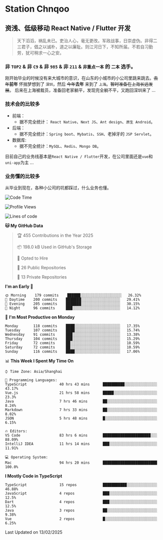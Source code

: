 # Station Chnqoo

## 资浅、低级移动 React Native / Flutter 开发

> 天下滔滔，祸乱未已。吏治人心，毫无更改。军政战事，日崇虚伪。非得二三君子，倡之以诚朴，道之以廉耻。则江河日下，不知所届。不若自习勤劳，犹可稍求一心之安。

### 非 `TOP2` & 非 `C9` & 非 `985` & 非 `211` & `非重点一本` 的 `二本` 选手。

刚开始毕业的时候没有来大城市的意识，在山东的小城市的小公司里跳来跳去。~~去年~~**前年** 怀揣梦想到了 `深圳`，然后 ~~今年~~**去年** 来到了 `上海`。~~暂时准备在上海长远发展~~。
后来在上海被裁员，准备回老家躺平，发现完全躺不平，又跑回深圳来了 ...

### 技术会的比较多

- 前端：
  - 据不完全统计： `React Native`、`Next JS`、`Ant design`、`原生 Android`。
- 后端：
  - 据不完全统计：`Spring boot`、`Mybatis`、`SSH`、老掉牙的 `JSP Servlet`。
- 数据库:
  - 据不完全统计：`MySQL`、`Redis`、`Mongo DB`。

目前自己的业务线基本是`React Native / Flutter`开发，在公司里面还是`vue`和`uni-app`为主 ...

### 业务懂的比较多

从毕业到现在，各种小公司的坑都踩过，什么业务也懂。

<!--START_SECTION:waka-->
![Code Time](http://img.shields.io/badge/Code%20Time-7%2C571%20hrs%2041%20mins-blue)

![Profile Views](http://img.shields.io/badge/Profile%20Views-0-blue)

![Lines of code](https://img.shields.io/badge/From%20Hello%20World%20I%27ve%20Written-334%20Thousand%20lines%20of%20code-blue)

**🐱 My GitHub Data** 

> 🏆 455 Contributions in the Year 2025
 > 
> 📦 198.0 kB Used in GitHub's Storage 
 > 
> 💼 Opted to Hire
 > 
> 📜 26 Public Repositories 
 > 
> 🔑 13 Private Repositories  
 > 
**I'm an Early 🐤** 

```text
🌞 Morning    179 commits    ██████░░░░░░░░░░░░░░░░░░░   26.32% 
🌆 Daytime    200 commits    ███████░░░░░░░░░░░░░░░░░░   29.41% 
🌃 Evening    205 commits    ███████░░░░░░░░░░░░░░░░░░   30.15% 
🌙 Night      96 commits     ███░░░░░░░░░░░░░░░░░░░░░░   14.12%

```
📅 **I'm Most Productive on Monday** 

```text
Monday       118 commits    ████░░░░░░░░░░░░░░░░░░░░░   17.35% 
Tuesday      107 commits    ████░░░░░░░░░░░░░░░░░░░░░   15.74% 
Wednesday    91 commits     ███░░░░░░░░░░░░░░░░░░░░░░   13.38% 
Thursday     104 commits    ███░░░░░░░░░░░░░░░░░░░░░░   15.29% 
Friday       72 commits     ██░░░░░░░░░░░░░░░░░░░░░░░   10.59% 
Saturday     72 commits     ██░░░░░░░░░░░░░░░░░░░░░░░   10.59% 
Sunday       116 commits    ████░░░░░░░░░░░░░░░░░░░░░   17.06%

```


📊 **This Week I Spent My Time On** 

```text
⌚︎ Time Zone: Asia/Shanghai

💬 Programming Languages: 
TypeScript               40 hrs 43 mins      ██████████░░░░░░░░░░░░░░░   43.17% 
Vue.js                   21 hrs 58 mins      █████░░░░░░░░░░░░░░░░░░░░   23.3% 
Java                     7 hrs 46 mins       ██░░░░░░░░░░░░░░░░░░░░░░░   8.24% 
Markdown                 7 hrs 33 mins       ██░░░░░░░░░░░░░░░░░░░░░░░   8.02% 
JSON                     5 hrs 48 mins       █░░░░░░░░░░░░░░░░░░░░░░░░   6.15%

🔥 Editors: 
VS Code                  83 hrs 6 mins       ██████████████████████░░░   88.09% 
IntelliJ IDEA            11 hrs 14 mins      ███░░░░░░░░░░░░░░░░░░░░░░   11.91%

💻 Operating System: 
Mac                      94 hrs 20 mins      █████████████████████████   100.0%

```

**I Mostly Code in TypeScript** 

```text
TypeScript               15 repos            ███████████░░░░░░░░░░░░░░   46.88% 
JavaScript               4 repos             ███░░░░░░░░░░░░░░░░░░░░░░   12.5% 
Dart                     4 repos             ███░░░░░░░░░░░░░░░░░░░░░░   12.5% 
Java                     3 repos             ██░░░░░░░░░░░░░░░░░░░░░░░   9.38% 
Vue                      2 repos             █░░░░░░░░░░░░░░░░░░░░░░░░   6.25%

```



 Last Updated on 13/02/2025
<!--END_SECTION:waka-->

<!---
ChenqiaoStation/ChenqiaoStation is a ✨ special ✨ repository because its `README.md` (this file) appears on your GitHub profile.
You can click the Preview link to take a look at your changes.
--->
